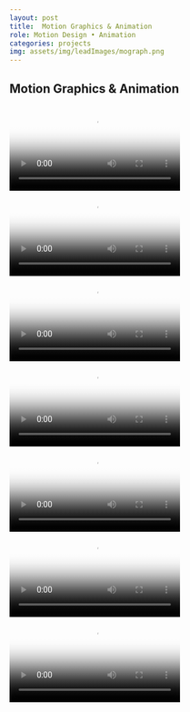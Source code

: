 ```yaml
---
layout: post
title:  Motion Graphics & Animation
role: Motion Design • Animation
categories: projects
img: assets/img/leadImages/mograph.png
---
```


<section>
  <h2 class="bullet">Motion Graphics & Animation</h2>
  <div class="highlight-odd">
    <video class="screencap" src="/assets/videos/motionGraphics/quickPitch-introBumper.mp4" poster="/assets/img/projects/mograph/quickPitch.png"></video>
  </div>
  <div class="highlight-even">
    <video class="screencap" src="/assets/videos/motionGraphics/siNow-introBumper.mp4" poster="/assets/img/projects/mograph/siNow.png"></video>
  </div>
  <div class="highlight-odd">
    <video class="screencap" src="/assets/videos/motionGraphics/mmqbTrainingCamp-introBumper.mp4" poster="/assets/img/projects/mograph/mmqbPostcards.png"></video>
  </div>
  <div class="highlight-even">
    <video class="screencap" src="/assets/videos/motionGraphics/aroundTheWorld-introBumper.mp4" poster="/assets/img/projects/mograph/worldSports.png"></video>
  </div>
  <div class="highlight-odd">
    <video class="screencap" src="/assets/videos/motionGraphics/fastBreak-introBumper.mp4" poster="/assets/img/projects/mograph/fastBreak.png"></video>
  </div>
  <div class="highlight-even">
    <video class="screencap" src="/assets/videos/motionGraphics/risingStars-introBumper.mp4" poster="/assets/img/projects/mograph/risingStars.png"></video>
  </div>
  <div class="highlight-odd">
    <video class="screencap" src="/assets/videos/motionGraphics/trainingForSochi-introBumper.mp4" poster="/assets/img/projects/mograph/sochi.png"></video>
  </div>
</section>